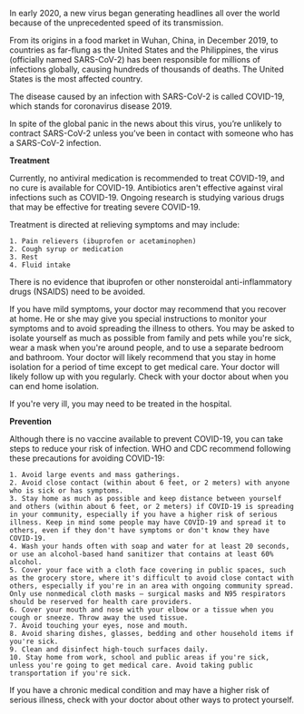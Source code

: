 In early 2020, a new virus began generating headlines all over the world because of the unprecedented speed of its transmission.

From its origins in a food market in Wuhan, China, in December 2019, to countries as far-flung as the United States and the Philippines, the virus (officially named SARS-CoV-2) has been responsible for millions of infections globally, causing hundreds of thousands of deaths. The United States is the most affected country.

The disease caused by an infection with SARS-CoV-2 is called COVID-19, which stands for coronavirus disease 2019.

In spite of the global panic in the news about this virus, you’re unlikely to contract SARS-CoV-2 unless you’ve been in contact with someone who has a SARS-CoV-2 infection.

**Treatment**

Currently, no antiviral medication is recommended to treat COVID-19, and no cure is available for COVID-19. Antibiotics aren't effective against viral infections such as COVID-19. Ongoing research is studying various drugs that may be effective for treating severe COVID-19.

Treatment is directed at relieving symptoms and may include:

    1. Pain relievers (ibuprofen or acetaminophen)
    2. Cough syrup or medication
    3. Rest
    4. Fluid intake

There is no evidence that ibuprofen or other nonsteroidal anti-inflammatory drugs (NSAIDS) need to be avoided.

If you have mild symptoms, your doctor may recommend that you recover at home. He or she may give you special instructions to monitor your symptoms and to avoid spreading the illness to others. You may be asked to isolate yourself as much as possible from family and pets while you're sick, wear a mask when you're around people, and to use a separate bedroom and bathroom. Your doctor will likely recommend that you stay in home isolation for a period of time except to get medical care. Your doctor will likely follow up with you regularly. Check with your doctor about when you can end home isolation.

If you're very ill, you may need to be treated in the hospital.

**Prevention**

Although there is no vaccine available to prevent COVID-19, you can take steps to reduce your risk of infection. WHO and CDC recommend following these precautions for avoiding COVID-19:

    1. Avoid large events and mass gatherings.
    2. Avoid close contact (within about 6 feet, or 2 meters) with anyone who is sick or has symptoms.
    3. Stay home as much as possible and keep distance between yourself and others (within about 6 feet, or 2 meters) if COVID-19 is spreading in your community, especially if you have a higher risk of serious illness. Keep in mind some people may have COVID-19 and spread it to others, even if they don't have symptoms or don't know they have COVID-19.
    4. Wash your hands often with soap and water for at least 20 seconds, or use an alcohol-based hand sanitizer that contains at least 60% alcohol.
    5. Cover your face with a cloth face covering in public spaces, such as the grocery store, where it's difficult to avoid close contact with others, especially if you're in an area with ongoing community spread. Only use nonmedical cloth masks — surgical masks and N95 respirators should be reserved for health care providers.
    6. Cover your mouth and nose with your elbow or a tissue when you cough or sneeze. Throw away the used tissue.
    7. Avoid touching your eyes, nose and mouth.
    8. Avoid sharing dishes, glasses, bedding and other household items if you're sick.
    9. Clean and disinfect high-touch surfaces daily.
    10. Stay home from work, school and public areas if you're sick, unless you're going to get medical care. Avoid taking public transportation if you're sick.

If you have a chronic medical condition and may have a higher risk of serious illness, check with your doctor about other ways to protect yourself.